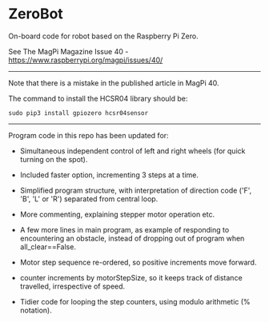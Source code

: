 # ZeroBot

On-board code for robot based on the Raspberry Pi Zero.

See The MagPi Magazine Issue 40 - https://www.raspberrypi.org/magpi/issues/40/

------------------------------------------------------------------

Note that there is a mistake in the published article in MagPi 40.

The command to install the HCSR04 library should be:

    sudo pip3 install gpiozero hcsr04sensor

------------------------------------------------------------------



Program code in this repo has been updated for:

* Simultaneous independent control of left and right wheels (for quick turning on the spot).

* Included faster option, incrementing 3 steps at a time.

* Simplified program structure, with interpretation of direction code ('F', 'B', 'L' or 'R')
separated from central loop.

* More commenting, explaining stepper motor operation etc.

* A few more lines in main program, as example of responding to encountering an obstacle, instead of dropping out of program when all_clear==False.

* Motor step sequence re-ordered, so positive increments move forward.

* counter increments by motorStepSize, so it keeps track of distance travelled, irrespective of speed.

* Tidier code for looping the step counters, using modulo arithmetic (% notation).
